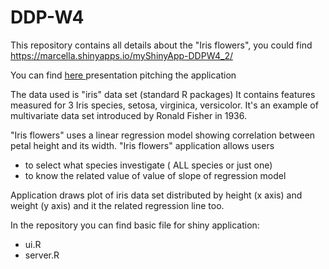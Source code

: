 # DDP-W4
This repository contains all details about  the "Iris flowers",  you could find  
https://marcella.shinyapps.io/myShinyApp-DDPW4_2/

You can find <a href= "http://rpubs.com/marcellalai/517531"> here </a> presentation pitching the application  

The data used is "iris" data set (standard R packages)
It contains  features measured for 3 Iris  species, setosa, virginica, versicolor.
It's an example of multivariate data set introduced by Ronald Fisher in 1936.

"Iris flowers" uses a linear regression model showing correlation between petal height and its width.
"Iris flowers" application allows users 
- to select what species investigate ( ALL species  or just one)
- to know the related value of value of slope of regression model

Application draws plot of iris data set distributed by height (x axis) and weight (y axis) and it the related regression line too.

In the repository you can find basic file for shiny application:
- ui.R
- server.R


